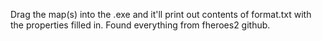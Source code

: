 Drag the map(s) into the .exe and it'll print out contents of format.txt with the properties filled in.
Found everything from fheroes2 github.